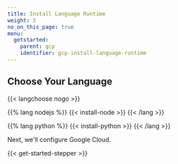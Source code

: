 ```yaml
---
title: Install Language Runtime
weight: 3
no_on_this_page: true
menu:
  getstarted:
    parent: gcp
    identifier: gcp-install-language-runtime
---
```


## Choose Your Language

{{< langchoose nogo >}}

{{% lang nodejs %}}
{{< install-node >}}
{{< /lang >}}

{{% lang python %}}
{{< install-python >}}
{{< /lang >}}

Next, we'll configure Google Cloud.

{{< get-started-stepper >}}
